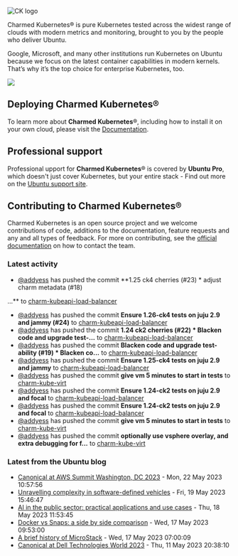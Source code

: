 ![CK logo](https://assets.ubuntu.com/v1/451d4cf4-Charmed+Kubernetes_RGB_onWhite_2022.svg)

Charmed Kubernetes® is pure Kubernetes tested across the widest range of clouds with modern metrics and monitoring, brought to you by the people who deliver Ubuntu.

Google, Microsoft, and many other institutions run Kubernetes on Ubuntu because we focus on the latest container capabilities in modern kernels. That’s why it’s the top choice for enterprise Kubernetes, too.

![](https://assets.ubuntu.com/v1/843c77b6-juju-at-a-glace.svg)

## Deploying Charmed Kubernetes®

To learn more about **Charmed Kubernetes**®, including how to install it on your own cloud, please visit the [Documentation][docs].

## Professional support

Professional upport for **Charmed Kubernetes**® is covered by **Ubuntu Pro**, which doesn't just cover Kubernetes, but your entire stack - Find out more on the [Ubuntu support site](https://ubuntu.com/support).

## Contributing to Charmed Kubernetes®

Charmed Kubernetes is an open source project and we welcome contributions of code, additions to the documentation, feature requests and any and all types of feedback. For more on contributing, see the [official documentation][get-in-touch] on how to contact the team.

<!-- LINKS -->
[docs]: https://ubuntu.com/kubernetes/docs
[get-in-touch]: https://ubuntu.com/kubernetes/docs/get-in-touch

### Latest activity

<!-- activity starts -->
 - [@addyess](https://github.com/addyess) has pushed the commit **1.25 ck4 cherries (#23)  * adjust charm metadata (#18) ...** to [charm-kubeapi-load-balancer](https://github.com/charmed-kubernetes/charm-kubeapi-load-balancer)
 - [@addyess](https://github.com/addyess) has pushed the commit **Ensure 1.26-ck4 tests on juju 2.9 and jammy (#24)** to [charm-kubeapi-load-balancer](https://github.com/charmed-kubernetes/charm-kubeapi-load-balancer)
 - [@addyess](https://github.com/addyess) has pushed the commit **1.24 ck2 cherries (#22)  * Blacken code and upgrade test-...** to [charm-kubeapi-load-balancer](https://github.com/charmed-kubernetes/charm-kubeapi-load-balancer)
 - [@addyess](https://github.com/addyess) has pushed the commit **Blacken code and upgrade test-ability (#19)  * Blacken co...** to [charm-kubeapi-load-balancer](https://github.com/charmed-kubernetes/charm-kubeapi-load-balancer)
 - [@addyess](https://github.com/addyess) has pushed the commit **Ensure 1.25-ck4 tests on juju 2.9 and jammy** to [charm-kubeapi-load-balancer](https://github.com/charmed-kubernetes/charm-kubeapi-load-balancer)
 - [@addyess](https://github.com/addyess) has pushed the commit **give vm 5 minutes to start in tests** to [charm-kube-virt](https://github.com/charmed-kubernetes/charm-kube-virt)
 - [@addyess](https://github.com/addyess) has pushed the commit **Ensure 1.24-ck2 tests on juju 2.9 and focal** to [charm-kubeapi-load-balancer](https://github.com/charmed-kubernetes/charm-kubeapi-load-balancer)
 - [@addyess](https://github.com/addyess) has pushed the commit **Ensure 1.24-ck2 tests on juju 2.9 and focal** to [charm-kubeapi-load-balancer](https://github.com/charmed-kubernetes/charm-kubeapi-load-balancer)
 - [@addyess](https://github.com/addyess) has pushed the commit **give vm 5 minutes to start in tests** to [charm-kube-virt](https://github.com/charmed-kubernetes/charm-kube-virt)
 - [@addyess](https://github.com/addyess) has pushed the commit **optionally use vsphere overlay, and extra debugging for f...** to [charm-kube-virt](https://github.com/charmed-kubernetes/charm-kube-virt)
<!-- activity ends -->

<!-- roadmap starts -->

<!-- roadmap ends -->

### Latest from the Ubuntu blog

<!-- blog starts -->
* [Canonical at AWS Summit Washington, DC 2023](https://ubuntu.com//blog/canonical-at-aws-summit-washington-dc-2023) - Mon, 22 May 2023 10:57:56 
* [Unravelling complexity in software-defined vehicles](https://ubuntu.com//blog/unravelling-complexity-in-a-software-defined-vehicles-industry) - Fri, 19 May 2023 15:46:47 
* [AI in the public sector: practical applications and use cases](https://ubuntu.com//blog/public-sector-ai) - Thu, 18 May 2023 11:53:45 
* [Docker vs Snaps: a side by side comparison](https://ubuntu.com//blog/docker-vs-snaps-a-side-by-side-comparison) - Wed, 17 May 2023 09:53:00 
* [A brief history of MicroStack](https://ubuntu.com//blog/k8s-native-microstack) - Wed, 17 May 2023 07:00:09 
* [Canonical at Dell Technologies World 2023](https://ubuntu.com//blog/canonical-at-dell-technologies-world-2023) - Thu, 11 May 2023 20:38:10 
<!-- blog ends -->
